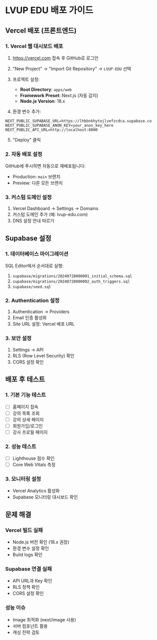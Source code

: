 # LVUP EDU 배포 가이드

## Vercel 배포 (프론트엔드)

### 1. Vercel 웹 대시보드 배포

1. https://vercel.com 접속 후 GitHub로 로그인
2. "New Project" → "Import Git Repository" → `LVUP-EDU` 선택
3. 프로젝트 설정:
   - **Root Directory**: `apps/web`
   - **Framework Preset**: Next.js (자동 감지)
   - **Node.js Version**: 18.x

4. 환경 변수 추가:
```env
NEXT_PUBLIC_SUPABASE_URL=https://lhbbnkhytojlvefzcdca.supabase.co
NEXT_PUBLIC_SUPABASE_ANON_KEY=your_anon_key_here
NEXT_PUBLIC_API_URL=http://localhost:8000
```

5. "Deploy" 클릭

### 2. 자동 배포 설정

GitHub에 푸시하면 자동으로 재배포됩니다:
- Production: `main` 브랜치
- Preview: 다른 모든 브랜치

### 3. 커스텀 도메인 설정

1. Vercel Dashboard → Settings → Domains
2. 커스텀 도메인 추가 (예: lvup-edu.com)
3. DNS 설정 안내 따르기

## Supabase 설정

### 1. 데이터베이스 마이그레이션

SQL Editor에서 순서대로 실행:
1. `supabase/migrations/20240728000001_initial_schema.sql`
2. `supabase/migrations/20240728000002_auth_triggers.sql`
3. `supabase/seed.sql`

### 2. Authentication 설정

1. Authentication → Providers
2. Email 인증 활성화
3. Site URL 설정: Vercel 배포 URL

### 3. 보안 설정

1. Settings → API
2. RLS (Row Level Security) 확인
3. CORS 설정 확인

## 배포 후 테스트

### 1. 기본 기능 테스트
- [ ] 홈페이지 접속
- [ ] 강의 목록 조회
- [ ] 강의 상세 페이지
- [ ] 회원가입/로그인
- [ ] 강사 프로필 페이지

### 2. 성능 테스트
- [ ] Lighthouse 점수 확인
- [ ] Core Web Vitals 측정

### 3. 모니터링 설정
- Vercel Analytics 활성화
- Supabase 모니터링 대시보드 확인

## 문제 해결

### Vercel 빌드 실패
- Node.js 버전 확인 (18.x 권장)
- 환경 변수 설정 확인
- Build logs 확인

### Supabase 연결 실패
- API URL과 Key 확인
- RLS 정책 확인
- CORS 설정 확인

### 성능 이슈
- Image 최적화 (next/image 사용)
- 서버 컴포넌트 활용
- 캐싱 전략 검토
